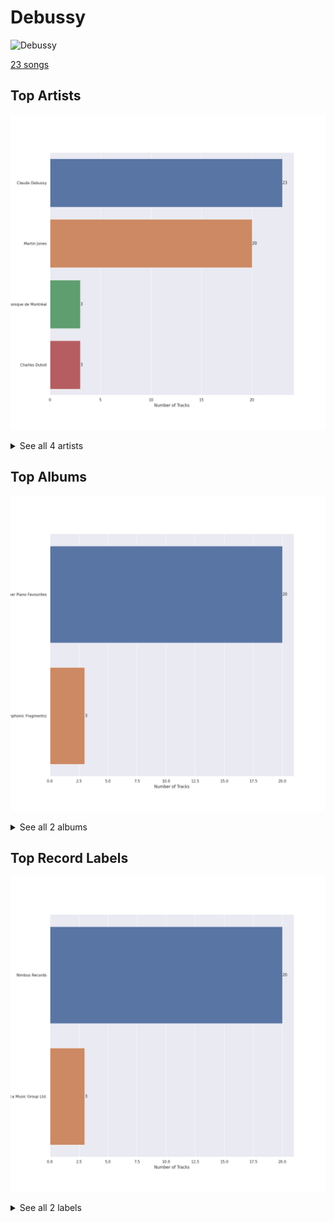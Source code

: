 # Debussy


<img src="https://i.scdn.co/image/ab67616d0000b2735d026bccbd8a50650e903130" alt="Debussy" width="100" />

[23 songs](debussy_tracks.md)

## Top Artists

![Bar chart of top 4 artists in Debussy](../images/playlists/debussy/artists.png)


<details>
<summary>See all 4 artists</summary>

|   Number of Tracks | Art                                                                                              | Artist                                         | 🔗                                                           |
|-------------------:|:-------------------------------------------------------------------------------------------------|:-----------------------------------------------|:------------------------------------------------------------|
|                 23 | <img src="https://i.scdn.co/image/5e1155c852578ddf5d2cfea94ccb3a8a65efa882" alt="" width="50" /> | [Claude Debussy](../artists/claude_debussy.md) | [🔗](https://open.spotify.com/artist/1Uff91EOsvd99rtAupatMP) |
|                 20 | <img src="https://i.scdn.co/image/54c4049a6258f1d526aa8b421ac31332add3db98" alt="" width="50" /> | [Martin Jones](../artists/martin_jones.md)     | [🔗](https://open.spotify.com/artist/1VzJXXVXsYbEK773GWSoND) |
|                  3 | <img src="https://i.scdn.co/image/ab6761610000e5ebbac1e49bf69b6de95ff09e3d" alt="" width="50" /> | Orchestre Symphonique de Montréal              | [🔗](https://open.spotify.com/artist/4AcXapei4U7xnWecv9AEBd) |
|                  3 | <img src="https://i.scdn.co/image/005fcb121f6b97637c1fb438bcc616e5e4833091" alt="" width="50" /> | Charles Dutoit                                 | [🔗](https://open.spotify.com/artist/0Ku5VBNL7cfGXRhp2BxXEQ) |

</details>


## Top Albums

![Bar chart of top 2 albums in Debussy](../images/playlists/debussy/albums.png)


<details>
<summary>See all 2 albums</summary>

|   Number of Tracks | Art                                                                                              | Album                                                                                                         | 🔗                                                          |
|-------------------:|:-------------------------------------------------------------------------------------------------|:--------------------------------------------------------------------------------------------------------------|:-----------------------------------------------------------|
|                 20 | <img src="https://i.scdn.co/image/ab67616d0000b2736e7bb273ff9cb1de1e1d4d0a" alt="" width="50" /> | Debussy: Clair De Lune and Other Piano Favourites                                                             | [🔗](https://open.spotify.com/album/4O5tv6jrLH80bmll46xEEe) |
|                  3 | <img src="https://i.scdn.co/image/ab67616d0000b2735d026bccbd8a50650e903130" alt="" width="50" /> | Debussy: La Mer; Jeux; Prélude à l'après-midi d'un faune; Le Martyre de Saint Sébastien (Symphonic Fragments) | [🔗](https://open.spotify.com/album/5egJ0o1mVH2liUfecDWYqk) |

</details>


## Top Record Labels

![Bar chart of top 2 record labels in Debussy](../images/playlists/debussy/labels.png)


<details>
<summary>See all 2 labels</summary>

|   Number of Tracks | Label                                                         |
|-------------------:|:--------------------------------------------------------------|
|                 20 | [Nimbus Records](../labels/nimbus_records.md)                 |
|                  3 | [Decca Music Group Ltd.](../labels/decca_music_group_ltd_.md) |

</details>

